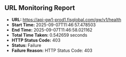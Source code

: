 ## URL Monitoring Report

- **URL:** https://api-gw1-prod1.fisglobal.com/gw/v1/health
- **Start Time:** 2025-09-07T11:46:57.478503
- **End Time:** 2025-09-07T11:46:58.021162
- **Total Time Taken:** 0.542659 seconds
- **HTTP Status Code:** 403
- **Status:** Failure
- **Failure Reason:** HTTP Status Code: 403
